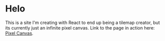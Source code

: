 # Helo

This is a site I'm creating with React to end up being a tilemap creator, but its currently just an infinite pixel canvas.
Link to the page in action here: [Pixel Canvas](comic.placefor.us/map_dev).
